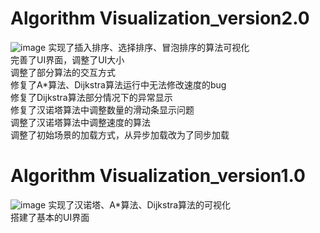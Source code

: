 # Algorithm Visualization_version2.0
![image](https://user-images.githubusercontent.com/65803404/165953100-8c2b2ef7-6823-4696-90b0-371c4368d25c.png)
实现了插入排序、选择排序、冒泡排序的算法可视化<br>
完善了UI界面，调整了UI大小<br>
调整了部分算法的交互方式<br>
修复了A*算法、Dijkstra算法运行中无法修改速度的bug<br>
修复了Dijkstra算法部分情况下的异常显示<br>
修复了汉诺塔算法中调整数量的滑动条显示问题<br>
调整了汉诺塔算法中调整速度的算法<br>
调整了初始场景的加载方式，从异步加载改为了同步加载<br>

# Algorithm Visualization_version1.0
 
![image](https://user-images.githubusercontent.com/65803404/162601514-b5b387ee-1abe-4289-b7a3-b4287c31946e.png)
实现了汉诺塔、A*算法、Dijkstra算法的可视化<br>
搭建了基本的UI界面<br>
